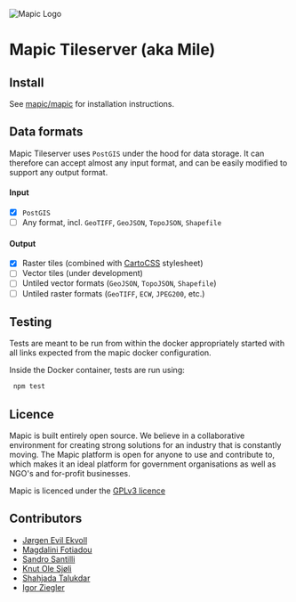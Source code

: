 ![Mapic Logo](https://cloud.githubusercontent.com/assets/2197944/19607635/5c434458-97cb-11e6-941b-e74e83b385ba.png)

# Mapic Tileserver (aka Mile)


## Install
See [mapic/mapic](https://github.com/mapic/mapic) for installation instructions.

## Data formats
Mapic Tileserver uses `PostGIS` under the hood for data storage. It can therefore can accept almost any input format, and can be easily modified to support any output format.

#### Input
- [x] `PostGIS`
- [ ] Any format, incl. `GeoTIFF`, `GeoJSON`, `TopoJSON`, `Shapefile`

#### Output
- [x] Raster tiles (combined with [CartoCSS](https://carto.com/docs/carto-engine/cartocss/) stylesheet)
- [ ] Vector tiles (under development)
- [ ] Untiled vector formats (`GeoJSON`, `TopoJSON`, `Shapefile`)
- [ ] Untiled raster formats (`GeoTIFF`, `ECW`, `JPEG200`, etc.)

## Testing

Tests are meant to be run from within the docker appropriately
started with all links expected from the mapic docker
configuration.

Inside the Docker container, tests are run using:

```sh
 npm test
````


## Licence
Mapic is built entirely open source. We believe in a collaborative environment for creating strong solutions for an industry that is constantly moving. The Mapic platform is open for anyone to use and contribute to, which makes it an ideal platform for government organisations as well as NGO's and for-profit businesses.

Mapic is licenced under the [GPLv3 licence](https://github.com/mapic/mapic/blob/master/LICENCE.md)

## Contributors
- [Jørgen Evil Ekvoll](https://github.com/jorgenevil)
- [Magdalini Fotiadou](https://github.com/mft74)
- [Sandro Santilli](https://github.com/strk)
- [Knut Ole Sjøli](https://github.com/knutole)
- [Shahjada Talukdar](https://github.com/destromas1)
- [Igor Ziegler](https://github.com/igorziegler)
